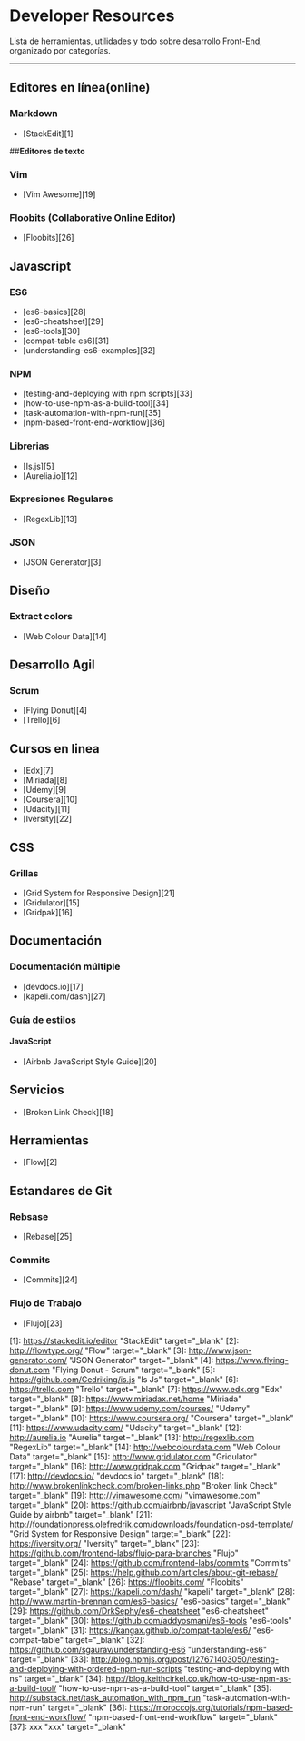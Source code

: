 **Developer Resources**
==============
Lista de herramientas, utilidades y todo sobre desarrollo Front-End, organizado por categorías.

----------
## **Editores en línea(online)**
### **Markdown**
* [StackEdit][1]

##**Editores de texto**
### **Vim**
* [Vim Awesome][19]

### **Floobits (Collaborative Online Editor)**
* [Floobits][26]

## **Javascript**

### **ES6**
* [es6-basics][28]
* [es6-cheatsheet][29]
* [es6-tools][30]
* [compat-table es6][31]
* [understanding-es6-examples][32]

### **NPM**
* [testing-and-deploying with npm scripts][33]
* [how-to-use-npm-as-a-build-tool][34]
* [task-automation-with-npm-run][35]
* [npm-based-front-end-workflow][36]

### **Librerias**
* [Is.js][5]
* [Aurelia.io][12]

### **Expresiones Regulares**
* [RegexLib][13]

### **JSON**
* [JSON Generator][3]

## **Diseño**
### **Extract colors**
* [Web Colour Data][14]

## **Desarrollo Agil**
### **Scrum**
* [Flying Donut][4]
* [Trello][6]

## **Cursos en linea**
* [Edx][7]
* [Miriada][8]
* [Udemy][9]
* [Coursera][10]
* [Udacity][11]
* [Iversity][22]

## **CSS**
### **Grillas**
* [Grid System for Responsive Design][21]
* [Gridulator][15]
* [Gridpak][16]

## **Documentación**
### Documentación múltiple
* [devdocs.io][17]
* [kapeli.com/dash][27] 

### Guía de estilos
#### **JavaScript**
* [Airbnb JavaScript Style Guide][20]

## **Servicios**
* [Broken Link Check][18]

## **Herramientas**
* [Flow][2]

## **Estandares de Git**
### **Rebsase**
* [Rebase][25]

### **Commits**
* [Commits][24]

### **Flujo de Trabajo**
* [Flujo][23]

[1]: https://stackedit.io/editor "StackEdit" target="_blank"
[2]: http://flowtype.org/ "Flow" target="_blank"
[3]: http://www.json-generator.com/ "JSON Generator" target="_blank"
[4]: https://www.flying-donut.com "Flying Donut - Scrum" target="_blank"
[5]: https://github.com/Cedriking/is.js "Is Js" target="_blank"
[6]: https://trello.com "Trello" target="_blank"
[7]: https://www.edx.org "Edx" target="_blank"
[8]: https://www.miriadax.net/home "Miriada" target="_blank"
[9]: https://www.udemy.com/courses/ "Udemy" target="_blank"
[10]: https://www.coursera.org/ "Coursera" target="_blank"
[11]: https://www.udacity.com/ "Udacity" target="_blank"
[12]: http://aurelia.io "Aurelia" target="_blank"
[13]: http://regexlib.com "RegexLib" target="_blank"
[14]: http://webcolourdata.com "Web Colour Data" target="_blank"
[15]: http://www.gridulator.com "Gridulator" target="_blank"
[16]: http://www.gridpak.com "Gridpak" target="_blank"
[17]: http://devdocs.io/ "devdocs.io" target="_blank"
[18]: http://www.brokenlinkcheck.com/broken-links.php "Broken link Check" target="_blank"
[19]: http://vimawesome.com/ "vimawesome.com" target="_blank"
[20]: https://github.com/airbnb/javascript "JavaScript Style Guide by airbnb" target="_blank"
[21]: http://foundationpress.olefredrik.com/downloads/foundation-psd-template/ "Grid System for Responsive Design" target="_blank"
[22]: https://iversity.org/ "Iversity" target="_blank"
[23]: https://github.com/frontend-labs/flujo-para-branches "Flujo" target="_blank"
[24]: https://github.com/frontend-labs/commits "Commits" target="_blank"
[25]: https://help.github.com/articles/about-git-rebase/ "Rebase" target="_blank"
[26]: https://floobits.com/ "Floobits" target="_blank"
[27]: https://kapeli.com/dash/ "kapeli" target="_blank"
[28]: http://www.martin-brennan.com/es6-basics/ "es6-basics" target="_blank"
[29]: https://github.com/DrkSephy/es6-cheatsheet "es6-cheatsheet" target="_blank"
[30]: https://github.com/addyosmani/es6-tools "es6-tools" target="_blank"
[31]: https://kangax.github.io/compat-table/es6/ "es6-compat-table" target="_blank"
[32]: https://github.com/sgaurav/understanding-es6 "understanding-es6" target="_blank"
[33]: http://blog.npmjs.org/post/127671403050/testing-and-deploying-with-ordered-npm-run-scripts "testing-and-deploying with ns" target="_blank"
[34]: http://blog.keithcirkel.co.uk/how-to-use-npm-as-a-build-tool/ "how-to-use-npm-as-a-build-tool" target="_blank"
[35]: http://substack.net/task_automation_with_npm_run "task-automation-with-npm-run" target="_blank"
[36]: https://moroccojs.org/tutorials/npm-based-front-end-workflow/ "npm-based-front-end-workflow" target="_blank"
[37]: xxx "xxx" target="_blank"
